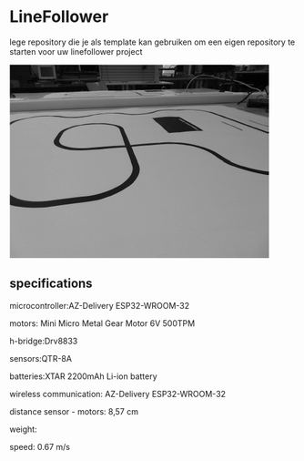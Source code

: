 # LineFollower

lege repository die je als template kan gebruiken om een eigen repository te starten voor uw linefollower project

![A description of my image](images/empty.png)

  
## specifications

microcontroller:AZ-Delivery ESP32-WROOM-32

motors: Mini Micro Metal Gear Motor 6V 500TPM

h-bridge:Drv8833

sensors:QTR-8A

batteries:XTAR 2200mAh Li-ion battery

wireless communication: AZ-Delivery ESP32-WROOM-32

distance sensor - motors: 8,57 cm

weight:

speed: 0.67 m/s

